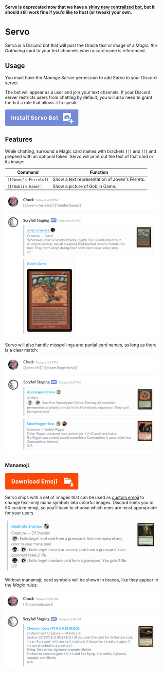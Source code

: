 **Servo is deprecated now that we have a [shiny new centralized bot](https://scryfall.com/bots), but it should still work fine if you’d like to host (or tweak) your own.**

# Servo

Servo is a Discord bot that will post the Oracle text or image of a _Magic: the Gathering_ card to your text channels when a card name is referenced.

## Usage

You must have the _Manage Server_ permission to add Servo to your Discord server.

The bot will appear as a user and join your text channels. If your Discord server restricts users from chatting by default, you will also need to grant the bot a role that allows it to speak.

[![Install Servo](docs/button-servo.png)](https://discordapp.com/oauth2/authorize?client_id=268547439714238465&scope=bot)

## Features

While chatting, surround a Magic card names with brackets (`[[` and `]]`) and prepend with an optional token. Servo will print out the text of that card or its image:

| Command               | Function                                        |
|-----------------------|-------------------------------------------------|
| `[[Joven's Ferrets]]` | Show a text representation of Joven's Ferrets.  |
| `[[!Goblin Game]]`    | Show a picture of Goblin Game.                  |

![Example usage](docs/screenshot.png)

Servo will also handle misspellings and partial card names, as long as there is a clear match:

![Examples with misspelling](docs/misspell.png)

### Manamoji

[![Download Emoji](docs/button-emoji.png)](https://github.com/scryfall/servo/releases/download/1.0/manamoji.zip)

Servo ships with a set of images that can be used as [custom emoji](https://support.discordapp.com/hc/en-us/articles/207619737-Adding-Emoji-Magic) to change text-only mana symbols into colorful images. Discord limits you to 50 custom emoji, so you'll have to choose which ones are most appropriate for your users.

![Deathrite Shaman showing custom symbols](docs/manamoji.png)

Without manamoji, card symbols will be shown in braces, like they appear in the _Magic_ rules:

![Chromanticore without custom symbols](docs/no-manamoji.png)

